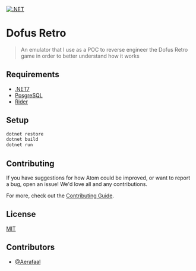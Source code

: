 [![.NET](https://github.com/Aerafaal/dofus-retro/actions/workflows/dotnet.yml/badge.svg)](https://github.com/Aerafaal/dofus-retro/actions/workflows/dotnet.yml)

# Dofus Retro

> An emulator that I use as a POC to reverse engineer the Dofus Retro game in order to better understand how it works

## Requirements

- [.NET7][dotnet]
- [PosgreSQL][pgsql]
- [Rider][rider]

## Setup

```sh
dotnet restore
dotnet build
dotnet run
```

## Contributing

If you have suggestions for how Atom could be improved, or want to report a bug, open an issue! We'd love all and any contributions.

For more, check out the [Contributing Guide][contributing].

## License

[MIT][license]

## Contributors

- [@Aerafaal](https://github.com/Aerafaal)

[dotnet]: https://dotnet.microsoft.com/en-us/download/dotnet/7.0
[contributing]: CONTRIBUTING.md
[license]: LICENSE
[pgsql]: https://www.postgresql.org/download/
[rider]: https://www.jetbrains.com/fr-fr/rider/